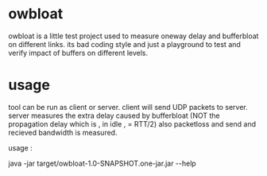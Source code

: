 owbloat
=======

owbloat is a little test project used to measure oneway delay and bufferbloat on different links.
its bad coding style and just a playground to test and verify impact of buffers on different levels.

usage
=====

tool can be run as client or server. client will send UDP packets to server. server measures the extra delay caused by bufferbloat (NOT the propagation delay which is , in idle , = RTT/2)
also packetloss and send and recieved bandwidth is measured.

usage : 

  java -jar target/owbloat-1.0-SNAPSHOT.one-jar.jar --help
  
  

